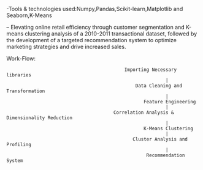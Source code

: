 -Tools & technologies used:Numpy,Pandas,Scikit-learn,Matplotlib and Seaborn,K-Means

– Elevating online retail efficiency through customer segmentation and K-means clustering analysis of a 2010-2011
transactional dataset, followed by the development of a targeted recommendation system to optimize marketing
strategies and drive increased sales.

Work-Flow:

                                               Importing Necessary libraries
                                                              |
                                                   Data Cleaning and Transformation
                                                              |
                                                      Feature Engineering
                                                              |
                                           Correlation Analysis & Dimensionality Reduction
                                                              |
                                                      K-Means Clustering 
                                                              |
                                                  Cluster Analysis and Profiling
                                                              |
                                                       Recommendation System 
